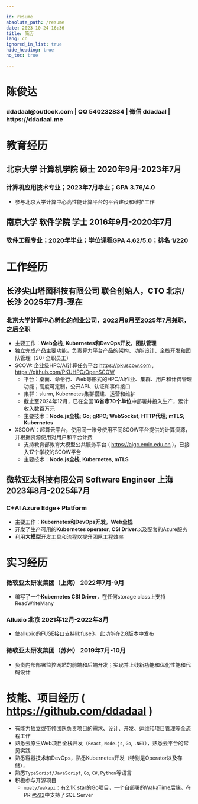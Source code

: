 ```yaml
---

id: resume
absolute_path: /resume
date: 2023-10-24 16:36
title: 简历
lang: cn
ignored_in_list: true
hide_heading: true
no_toc: true

---
```


<h1 class="name">
陈俊达
</h1>

<h3 class="contact">ddadaal@outlook.com | QQ 540232834 | 微信 ddadaal | https://ddadaal.me

</h3>

# 教育经历

## <span class="highlight">北京大学 计算机学院 硕士</span> <span class="right">2020年9月-2023年7月</span>

### 计算机应用技术专业；2023年7月毕业；GPA 3.76/4.0

- 参与北京大学计算中心高性能计算平台的平台建设和维护工作

## <span class="highlight">南京大学 软件学院 学士</span> <span class="right">2016年9月-2020年7月</span>

### 软件工程专业；2020年毕业；学位课程GPA 4.62/5.0；排名 1/220

# 工作经历

## <span class="highlight"> 长沙尖山塔图科技有限公司 联合创始人，CTO 北京/长沙</span> <span class="right">2025年7月-现在</span>

### 北京大学计算中心孵化的创业公司，2022月8月至2025年7月兼职，之后全职

- 主要工作：**Web全栈**, **Kubernetes和DevOps开发**，**团队管理**
- 独立完成产品主要功能，负责算力平台产品的架构、功能设计、全栈开发和团队管理（20+全职员工）
- SCOW: 企业级HPC/AI计算任务平台 https://pkuscow.com , https://github.com/PKUHPC/OpenSCOW
  - 平台：桌面、命令行、Web等形式的HPC/AI作业、集群、用户和计费管理功能；高度可定制，公开API、认证和事件接口
  - 集群：slurm, Kubernetes集群搭建、运营和维护
  - 截止至2024年12月，已在全国**16省市70个单位**中部署并投入生产，累计收入数百万元
  - 主要技术：**Node.js全栈; Go; gRPC; WebSocket; HTTP代理; mTLS; Kubernetes**
- XSCOW：超算云平台，使用同一账号使用不同SCOW平台提供的计算资源，并根据资源使用对用户和平台计费
  - 支持教育部教育大模型公共服务平台 ( https://aigc.emic.edu.cn )，已接入17个学校的SCOW平台
  - 主要技术：**Node.js全栈, Kubernetes, mTLS**

## <span class="highlight">微软亚太科技有限公司 Software Engineer 上海 </span> <span class="right">2023年8月-2025年7月</span>
### C+AI Azure Edge+ Platform

- 主要工作：**Kubernetes和DevOps开发**，**Web全栈**
- 开发了生产可用的**Kubernetes operator**, **CSI Driver**以及配套的Azure服务
- 利用**大模型**开发工具和流程以提升团队工程效率

# 实习经历

### **微软亚太研发集团（上海）** <span class="right">2022年7月-9月</span>

- 编写了一个**Kubernetes CSI Driver**，在任何storage class上支持ReadWriteMany

### **Alluxio** 北京 <span class="right">2021年12月-2022年3月</span>

- 使alluxio的FUSE接口支持libfuse3，此功能在2.8版本中发布

### **微软亚太研发集团（苏州）** <span class="right">2019年7月-10月</span>

- 负责内部部署监控网站的前端和后端开发；实现并上线新功能和优化性能和代码设计

# 技能、项目经历 ( https://github.com/ddadaal )

- 有能力独立或带领团队负责项目的需求、设计、开发、运维和项目管理等全流程工作
- 熟悉云原生Web项目全栈开发（`React`, `Node.js`, `Go`, `.NET`），熟悉云平台的常见实践
- 熟悉容器技术和DevOps，熟悉Kubernetes开发（特别是Operator以及存储），
- 熟悉`TypeScript/JavaScript`, `Go`, `C#`, `Python`等语言
- 积极参与开源项目
  - [`muety/wakapi`](https://github.com/muety/wakapi)：有2.1K star的Go项目，一个自部署的WakaTime后端。在PR [#592](https://github.com/muety/wakapi/pull/592)中支持了SQL Server


